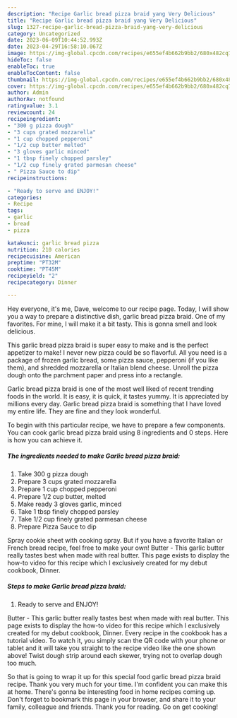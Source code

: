 ```yaml
---
description: "Recipe Garlic bread pizza braid yang Very Delicious"
title: "Recipe Garlic bread pizza braid yang Very Delicious"
slug: 1327-recipe-garlic-bread-pizza-braid-yang-very-delicious
category: Uncategorized
date: 2023-06-09T10:44:52.993Z
date: 2023-04-29T16:58:10.067Z
image: https://img-global.cpcdn.com/recipes/e655ef4b662b9bb2/680x482cq70/garlic-bread-pizza-braid-recipe-main-photo.jpg
hideToc: false
enableToc: true
enableTocContent: false
thumbnail: https://img-global.cpcdn.com/recipes/e655ef4b662b9bb2/680x482cq70/garlic-bread-pizza-braid-recipe-main-photo.jpg
cover: https://img-global.cpcdn.com/recipes/e655ef4b662b9bb2/680x482cq70/garlic-bread-pizza-braid-recipe-main-photo.jpg
author: Admin
authorAv: notfound
ratingvalue: 3.1
reviewcount: 24
recipeingredient:
- "300 g pizza dough"
- "3 cups grated mozzarella"
- "1 cup chopped pepperoni"
- "1/2 cup butter melted"
- "3 gloves garlic minced"
- "1 tbsp finely chopped parsley"
- "1/2 cup finely grated parmesan cheese"
- " Pizza Sauce to dip"
recipeinstructions:

- "Ready to serve and ENJOY!"
categories:
- Recipe
tags:
- garlic
- bread
- pizza

katakunci: garlic bread pizza 
nutrition: 210 calories
recipecuisine: American
preptime: "PT32M"
cooktime: "PT45M"
recipeyield: "2"
recipecategory: Dinner

---
```



Hey everyone, it's me, Dave, welcome to our recipe page. Today, I will show you a way to prepare a distinctive dish, garlic bread pizza braid. One of my favorites. For mine, I will make it a bit tasty. This is gonna smell and look delicious.

This garlic bread pizza braid is super easy to make and is the perfect appetizer to make! I never new pizza could be so flavorful. All you need is a package of frozen garlic bread, some pizza sauce, pepperoni (if you like them), and shredded mozzarella or Italian blend cheese. Unroll the pizza dough onto the parchment paper and press into a rectangle.

Garlic bread pizza braid is one of the most well liked of recent trending foods in the world. It is easy, it is quick, it tastes yummy. It is appreciated by millions every day. Garlic bread pizza braid is something that I have loved my entire life. They are fine and they look wonderful.


To begin with this particular recipe, we have to prepare a few components. You can cook garlic bread pizza braid using 8 ingredients and 0 steps. Here is how you can achieve it.

<!--inarticleads1-->

##### The ingredients needed to make Garlic bread pizza braid:

1. Take 300 g pizza dough
1. Prepare 3 cups grated mozzarella
1. Prepare 1 cup chopped pepperoni
1. Prepare 1/2 cup butter, melted
1. Make ready 3 gloves garlic, minced
1. Take 1 tbsp finely chopped parsley
1. Take 1/2 cup finely grated parmesan cheese
1. Prepare  Pizza Sauce to dip


Spray cookie sheet with cooking spray. But if you have a favorite Italian or French bread recipe, feel free to make your own! Butter - This garlic butter really tastes best when made with real butter. This page exists to display the how-to video for this recipe which I exclusively created for my debut cookbook, Dinner. 

<!--inarticleads2-->

##### Steps to make Garlic bread pizza braid:


1. Ready to serve and ENJOY!

Butter - This garlic butter really tastes best when made with real butter. This page exists to display the how-to video for this recipe which I exclusively created for my debut cookbook, Dinner. Every recipe in the cookbook has a tutorial video. To watch it, you simply scan the QR code with your phone or tablet and it will take you straight to the recipe video like the one shown above! Twist dough strip around each skewer, trying not to overlap dough too much. 

So that is going to wrap it up for this special food garlic bread pizza braid recipe. Thank you very much for your time. I'm confident you can make this at home. There's gonna be interesting food in home recipes coming up. Don't forget to bookmark this page in your browser, and share it to your family, colleague and friends. Thank you for reading. Go on get cooking!
